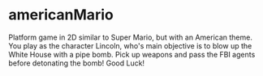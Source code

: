 # americanMario
Platform game in 2D similar to Super Mario, but with an American theme.    
You play as the character Lincoln, who's main objective is to blow up the White House with a pipe bomb. Pick up weapons and pass the FBI agents before detonating the bomb! Good Luck!